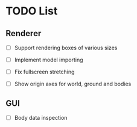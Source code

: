 # TODO List

## Renderer

- [ ] Support rendering boxes of various sizes
- [ ] Implement model importing
- [ ] Fix fullscreen stretching

- [ ] Show origin axes for world, ground and bodies

## GUI

- [ ] Body data inspection
